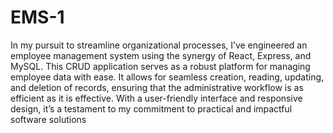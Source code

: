 # EMS-1
In my pursuit to streamline organizational processes, I’ve engineered an employee management system using the synergy of React, Express, and MySQL. This CRUD application serves as a robust platform for managing employee data with ease. It allows for seamless creation, reading, updating, and deletion of records, ensuring that the administrative workflow is as efficient as it is effective. With a user-friendly interface and responsive design, it’s a testament to my commitment to practical and impactful software solutions
